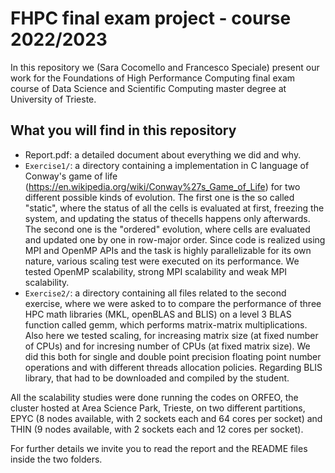 # FHPC final exam project - course 2022/2023
In this repository we (Sara Cocomello and Francesco Speciale) present our work for the Foundations of High Performance Computing final exam course of  Data Science and Scientific Computing master degree at University of Trieste.

## What you will find in this repository
* Report.pdf: a detailed document about everything we did and why.
* `Exercise1/`: a directory containing a implementation in C language of Conway's game of life (https://en.wikipedia.org/wiki/Conway%27s_Game_of_Life) for two different possible kinds of evolution. The first one is the so called "static", where the status of all the cells is evaluated at first, freezing the system, and updating the status of thecells happens only afterwards. The second one is the "ordered" evolution, where cells are evaluated and updated one by one in row-major order. Since code is realized using MPI and OpenMP APIs and the task is highly parallelizable for its own nature, various scaling test were executed on its performance. We tested OpenMP scalability, strong MPI scalability and weak MPI scalability.
* `Exercise2/`: a directory containing all files related to the second exercise, where we were asked to 
to compare the performance of three HPC math libraries (MKL, openBLAS and BLIS) on a level 3 BLAS function called gemm, which performs matrix-matrix multiplications. Also here we tested scaling, for increasing matrix size (at fixed number of CPUs) and for incresing number of CPUs (at fixed matrix size). We did this both for single and double point precision floating point number operations and with different threads allocation policies. Regarding BLIS library, that had to be downloaded and compiled by the student.

All the scalability studies were done running the codes on ORFEO, the cluster hosted at Area Science Park, Trieste, on two different partitions, EPYC (8 nodes available, with 2 sockets each and 64 cores per socket) and THIN (9 nodes available, with 2 sockets each and 12 cores per socket).

For further details we invite you to read the report and the README files inside the two folders.
